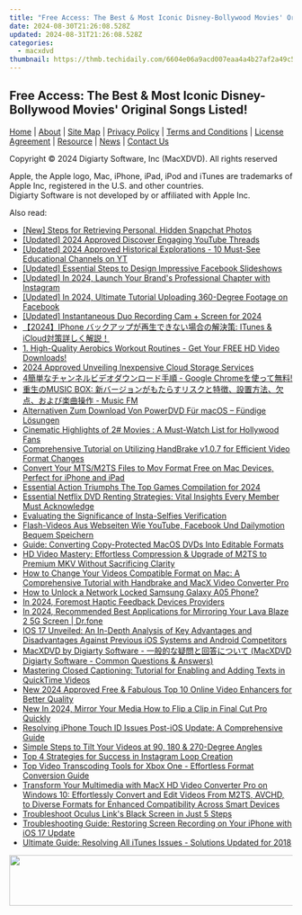 ```yaml
---
title: "Free Access: The Best & Most Iconic Disney-Bollywood Movies' Original Songs Listed!"
date: 2024-08-30T21:26:08.528Z
updated: 2024-08-31T21:26:08.528Z
categories:
  - macxdvd
thumbnail: https://thmb.techidaily.com/6604e06a9acd007eaa4a4b27af2a49c5989610b00458bd7fc4b8189171f1981b.jpg
---
```


## Free Access: The Best & Most Iconic Disney-Bollywood Movies' Original Songs Listed!

[Home](https://tools.techidaily.com/macxdvd/products/) | [About](https://tools.techidaily.com/macxdvd/products/) | [Site Map](https://tools.techidaily.com/macxdvd/products/) | [Privacy Policy](https://tools.techidaily.com/macxdvd/products/) | [Terms and Conditions](https://tools.techidaily.com/macxdvd/products/) | [License Agreement](https://tools.techidaily.com/macxdvd/products/) | [Resource](https://tools.techidaily.com/macxdvd/products/) | [News](https://tools.techidaily.com/macxdvd/products/) | [Contact Us](https://tools.techidaily.com/macxdvd/products/)

Copyright © 2024 Digiarty Software, Inc (MacXDVD). All rights reserved

Apple, the Apple logo, Mac, iPhone, iPad, iPod and iTunes are trademarks of Apple Inc, registered in the U.S. and other countries.  
Digiarty Software is not developed by or affiliated with Apple Inc.

<ins class="adsbygoogle"
     style="display:block"
     data-ad-format="autorelaxed"
     data-ad-client="ca-pub-7571918770474297"
     data-ad-slot="1223367746"></ins>



<ins class="adsbygoogle"
     style="display:block"
     data-ad-client="ca-pub-7571918770474297"
     data-ad-slot="8358498916"
     data-ad-format="auto"
     data-full-width-responsive="true"></ins>

<span class="atpl-alsoreadstyle">Also read:</span>
<div><ul>
<li><a href="https://snapchat-videos.techidaily.com/new-steps-for-retrieving-personal-hidden-snapchat-photos/"><u>[New] Steps for Retrieving Personal, Hidden Snapchat Photos</u></a></li>
<li><a href="https://facebook-record-videos.techidaily.com/updated-2024-approved-discover-engaging-youtube-threads/"><u>[Updated] 2024 Approved  Discover Engaging YouTube Threads</u></a></li>
<li><a href="https://eaxpv-info.techidaily.com/updated-2024-approved-historical-explorations-10-must-see-educational-channels-on-yt/"><u>[Updated] 2024 Approved  Historical Explorations - 10 Must-See Educational Channels on YT</u></a></li>
<li><a href="https://facebook-video-content.techidaily.com/updated-essential-steps-to-design-impressive-facebook-slideshows/"><u>[Updated] Essential Steps to Design Impressive Facebook Slideshows</u></a></li>
<li><a href="https://instagram-clips.techidaily.com/updated-in-2024-launch-your-brands-professional-chapter-with-instagram/"><u>[Updated] In 2024, Launch Your Brand's Professional Chapter with Instagram</u></a></li>
<li><a href="https://facebook-video-recording.techidaily.com/updated-in-2024-ultimate-tutorial-uploading-360-degree-footage-on-facebook/"><u>[Updated] In 2024, Ultimate Tutorial  Uploading 360-Degree Footage on Facebook</u></a></li>
<li><a href="https://on-screen-recording.techidaily.com/updated-instantaneous-duo-recording-cam-plus-screen-for-2024/"><u>[Updated] Instantaneous Duo Recording  Cam + Screen for 2024</u></a></li>
<li><a href="https://some-approaches.techidaily.com/2024iphone-itunes-and-icloud/"><u>【2024】IPhone バックアップが再生できない場合の解決策: ITunes & iCloud対策詳しく解説！</u></a></li>
<li><a href="https://some-approaches.techidaily.com/1-high-quality-aerobics-workout-routines-get-your-free-hd-video-downloads/"><u>1. High-Quality Aerobics Workout Routines - Get Your FREE HD Video Downloads!</u></a></li>
<li><a href="https://some-skills.techidaily.com/2024-approved-unveiling-inexpensive-cloud-storage-services/"><u>2024 Approved  Unveiling Inexpensive Cloud Storage Services</u></a></li>
<li><a href="https://some-approaches.techidaily.com/4-google-chrome/"><u>4簡単なチャンネルビデオダウンロード手順 - Google Chromeを使って無料!</u></a></li>
<li><a href="https://some-approaches.techidaily.com/music-box-music-fm/"><u>重生のMUSIC BOX: 新バージョンがもたらすリスクと特徴、設置方法、欠点、および楽曲操作 - Music FM</u></a></li>
<li><a href="https://some-approaches.techidaily.com/alternativen-zum-download-von-powerdvd-fur-macos-fundige-losungen/"><u>Alternativen Zum Download Von PowerDVD Für macOS – Fündige Lösungen</u></a></li>
<li><a href="https://some-approaches.techidaily.com/cinematic-highlights-of-2-movies-a-must-watch-list-for-hollywood-fans/"><u>Cinematic Highlights of 2# Movies : A Must-Watch List for Hollywood Fans</u></a></li>
<li><a href="https://some-approaches.techidaily.com/comprehensive-tutorial-on-utilizing-handbrake-v107-for-efficient-video-format-changes/"><u>Comprehensive Tutorial on Utilizing HandBrake v1.0.7 for Efficient Video Format Changes</u></a></li>
<li><a href="https://some-approaches.techidaily.com/convert-your-mtsm2ts-files-to-mov-format-free-on-mac-devices-perfect-for-iphone-and-ipad/"><u>Convert Your MTS/M2TS Files to Mov Format Free on Mac Devices, Perfect for iPhone and iPad</u></a></li>
<li><a href="https://screen-sharing-recording.techidaily.com/essential-action-triumphs-the-top-games-compilation-for-2024/"><u>Essential Action Triumphs  The Top Games Compilation for 2024</u></a></li>
<li><a href="https://some-approaches.techidaily.com/essential-netflix-dvd-renting-strategies-vital-insights-every-member-must-acknowledge/"><u>Essential Netflix DVD Renting Strategies: Vital Insights Every Member Must Acknowledge</u></a></li>
<li><a href="https://instagram-video-recordings.techidaily.com/evaluating-the-significance-of-insta-selfies-verification/"><u>Evaluating the Significance of Insta-Selfies Verification</u></a></li>
<li><a href="https://some-approaches.techidaily.com/flash-videos-aus-webseiten-wie-youtube-facebook-und-dailymotion-bequem-speichern/"><u>Flash-Videos Aus Webseiten Wie YouTube, Facebook Und Dailymotion Bequem Speichern</u></a></li>
<li><a href="https://some-approaches.techidaily.com/guide-converting-copy-protected-macos-dvds-into-editable-formats/"><u>Guide: Converting Copy-Protected MacOS DVDs Into Editable Formats</u></a></li>
<li><a href="https://some-approaches.techidaily.com/hd-video-mastery-effortless-compression-and-upgrade-of-m2ts-to-premium-mkv-without-sacrificing-clarity/"><u>HD Video Mastery: Effortless Compression & Upgrade of M2TS to Premium MKV Without Sacrificing Clarity</u></a></li>
<li><a href="https://some-approaches.techidaily.com/how-to-change-your-videos-compatible-format-on-mac-a-comprehensive-tutorial-with-handbrake-and-macx-video-converter-pro/"><u>How to Change Your Videos Compatible Format on Mac: A Comprehensive Tutorial with Handbrake and MacX Video Converter Pro</u></a></li>
<li><a href="https://android-unlock.techidaily.com/how-to-unlock-a-network-locked-samsung-galaxy-a05-phone-by-drfone-android/"><u>How to Unlock a Network Locked Samsung Galaxy A05 Phone?</u></a></li>
<li><a href="https://some-techniques.techidaily.com/in-2024-foremost-haptic-feedback-devices-providers/"><u>In 2024, Foremost Haptic Feedback Devices Providers</u></a></li>
<li><a href="https://screen-mirror.techidaily.com/in-2024-recommended-best-applications-for-mirroring-your-lava-blaze-2-5g-screen-drfone-by-drfone-android/"><u>In 2024, Recommended Best Applications for Mirroring Your Lava Blaze 2 5G Screen | Dr.fone</u></a></li>
<li><a href="https://some-approaches.techidaily.com/ios-17-unveiled-an-in-depth-analysis-of-key-advantages-and-disadvantages-against-previous-ios-systems-and-android-competitors/"><u>IOS 17 Unveiled: An In-Depth Analysis of Key Advantages and Disadvantages Against Previous iOS Systems and Android Competitors</u></a></li>
<li><a href="https://some-approaches.techidaily.com/macxdvd-by-digiarty-software-macxdvd-digiarty-software-common-questions-and-answers/"><u>MacXDVD by Digiarty Software - 一般的な疑問と回答について (MacXDVD Digiarty Software - Common Questions & Answers)</u></a></li>
<li><a href="https://some-approaches.techidaily.com/mastering-closed-captioning-tutorial-for-enabling-and-adding-texts-in-quicktime-videos/"><u>Mastering Closed Captioning: Tutorial for Enabling and Adding Texts in QuickTime Videos</u></a></li>
<li><a href="https://smart-video-editing.techidaily.com/new-2024-approved-free-and-fabulous-top-10-online-video-enhancers-for-better-quality/"><u>New 2024 Approved Free & Fabulous Top 10 Online Video Enhancers for Better Quality</u></a></li>
<li><a href="https://video-content-creator.techidaily.com/new-in-2024-mirror-your-media-how-to-flip-a-clip-in-final-cut-pro-quickly/"><u>New In 2024, Mirror Your Media How to Flip a Clip in Final Cut Pro Quickly</u></a></li>
<li><a href="https://some-approaches.techidaily.com/resolving-iphone-touch-id-issues-post-ios-update-a-comprehensive-guide/"><u>Resolving iPhone Touch ID Issues Post-iOS Update: A Comprehensive Guide</u></a></li>
<li><a href="https://some-approaches.techidaily.com/simple-steps-to-tilt-your-videos-at-90-180-and-270-degree-angles/"><u>Simple Steps to Tilt Your Videos at 90, 180 & 270-Degree Angles</u></a></li>
<li><a href="https://instagram-clips.techidaily.com/top-4-strategies-for-success-in-instagram-loop-creation/"><u>Top 4 Strategies for Success in Instagram Loop Creation</u></a></li>
<li><a href="https://some-approaches.techidaily.com/top-video-transcoding-tools-for-xbox-one-effortless-format-conversion-guide/"><u>Top Video Transcoding Tools for Xbox One - Effortless Format Conversion Guide</u></a></li>
<li><a href="https://some-approaches.techidaily.com/transform-your-multimedia-with-macx-hd-video-converter-pro-on-windows-10-effortlessly-convert-and-edit-videos-from-m2ts-avchd-to-diverse-formats-for-enhance6/"><u>Transform Your Multimedia with MacX HD Video Converter Pro on Windows 10: Effortlessly Convert and Edit Videos From M2TS, AVCHD, to Diverse Formats for Enhanced Compatibility Across Smart Devices</u></a></li>
<li><a href="https://win-solutions.techidaily.com/troubleshoot-oculus-links-black-screen-in-just-5-steps/"><u>Troubleshoot Oculus Link's Black Screen in Just 5 Steps</u></a></li>
<li><a href="https://some-approaches.techidaily.com/troubleshooting-guide-restoring-screen-recording-on-your-iphone-with-ios-17-update/"><u>Troubleshooting Guide: Restoring Screen Recording on Your iPhone with iOS 17 Update</u></a></li>
<li><a href="https://some-approaches.techidaily.com/ultimate-guide-resolving-all-itunes-issues-solutions-updated-for-2018/"><u>Ultimate Guide: Resolving All iTunes Issues - Solutions Updated for 2018</u></a></li>
</ul></div>

<!-- affiliate ads begin -->
<a href="https://natural-cycles.sjv.io/c/5597632/2072200/17885" target="_top" id="2072200"><img src="//a.impactradius-go.com/display-ad/17885-2072200" border="0" alt="" width="728" height="90"/></a><img height="0" width="0" src="https://imp.pxf.io/i/5597632/2072200/17885" style="position:absolute;visibility:hidden;" border="0" />
<!-- affiliate ads end -->